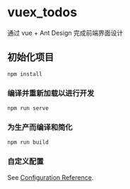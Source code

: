 # vuex_todos

通过 vue + Ant Design 完成前端界面设计

## 初始化项目
```
npm install
```

### 编译并重新加载以进行开发
```
npm run serve
```

### 为生产而编译和简化
```
npm run build
```

### 自定义配置
See [Configuration Reference](https://cli.vuejs.org/config/).
